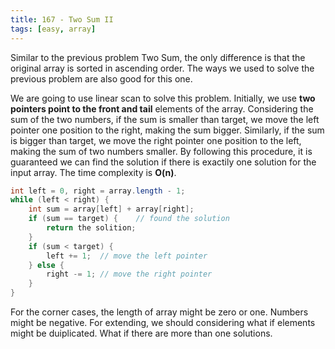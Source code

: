 ```yaml
---
title: 167 - Two Sum II
tags: [easy, array]
---
```


Similar to the previous problem Two Sum, the only difference is that the original array is sorted in ascending order. The ways we used to solve the previous problem are also good for this one. 

We are going to use linear scan to solve this problem. Initially, we use **two pointers point to the front and tail** elements of the array. Considering the sum of the two numbers, if the sum is smaller than target, we move the left pointer one position to the right, making the sum bigger. Similarly, if the sum is bigger than target, we move the right pointer one position to the left, making the sum of two numbers smaller. By following this procedure, it is guaranteed we can find the solution if there is exactily one solution for the input array. The time complexity is **O(n)**.

```java
int left = 0, right = array.length - 1;
while (left < right) {
    int sum = array[left] + array[right];
    if (sum == target) {    // found the solution
        return the solition; 
    }
    if (sum < target) {
        left += 1;  // move the left pointer 
    } else {
        right -= 1; // move the right pointer
    }
}
```

For the corner cases, the length of array might be zero or one. Numbers might be negative. For extending, we should considering what if elements might be duiplicated. What if there are more than one solutions.

